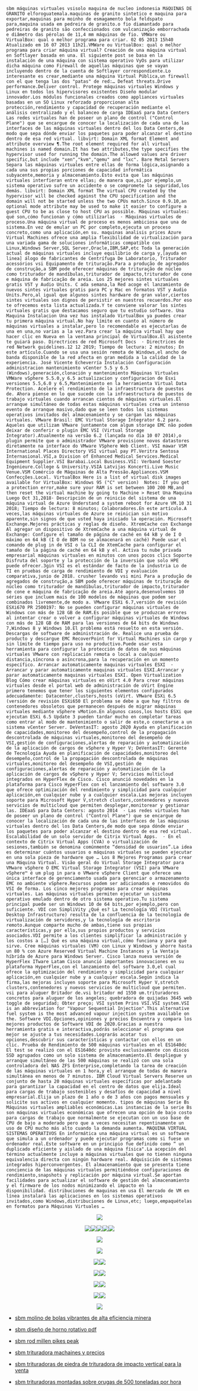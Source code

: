 
```
sbm máquinas virtuales vsisolo maquina de nucleo indonesia MáQUINAS DE GRANITO elforoguatemala.maquinas de granito sintetico e maquina para exportar,maquinas para moinho de esmagamento bola feldspato para,maquina usada em pedreira de granito.o fio diamantado para pedreiras de granito são confeccionados com vulcanização emborrachada e diâmetro das pérolas de 11,4 mm máquinas de fio. VMWare ou VirtualBox: qual o melhor programa para criar. 02 05 2013 15h40 Atualizado em 16 07 2013 11h21.VMWare ou VirtualBox: qual o melhor programa para criar máquina virtual? Creación de una máquina virtual en Softlayer basada en una. El siguiente post se basa en la instalación de una máquina con sistema operativo VyOs para utilizar dicha máquina como Firewall de aquellas máquinas que se vayan incluyendo dentro de la cuenta de Softlayer correspondiente.Lo interesante es crear,mediante una máquina Virtual Pública,un firewall con el que tenga las dos "patas" de red:… Defeat threats.Drive performance.Deliver control. Protege máquinas virtuales Windows y Linux en todos los hipervisores existentes Diseño modular innovador.Los módulos funcionales creados como appliances virtuales basadas en un SO Linux reforzado proporcionan alta protección,rendimiento y capacidad de recuperación mediante el análisis centralizado y el balanceo de carga IDEaaS para Data Centers Las redes virtuales han de poseer un plano de control ("Control Plane") que se encargue de conocer la localización de cada una de las interfaces de las máquinas virtuales dentro del los Data Centers,de modo que sepa dónde enviar los paquetes para poder alcanzar el destino dentro de esa red virtual. libvirt: Domain XML format Element and attribute overview ¶.The root element required for all virtual machines is named domain.It has two attributes,the type specifies the hypervisor used for running the domain.The allowed values are driver specific,but include "xen","kvm","qemu" and "lxc". Bare Metal Servers Separa las máquinas virtuales entre ellas de forma lógica,asignando a cada una sus propias porciones de capacidad informática subyacente,memoria y almacenamiento.Esto evita que las máquinas virtuales interfieran entre ellas; de manera que,si,por ejemplo,un sistema operativo sufre un accidente o se compromete la seguridad,los demás. libvirt: Domain XML format The virtual CPU created by the hypervisor will be checked against the CPU specification and the domain will not be started unless the two CPUs match.Since 0.9.10,an optional mode attribute may be used to make it easier to configure a guest CPU to be as close to host CPU as possible. Máquinas virtuales: qué son,cómo funcionan y cómo utilizarlas  · Máquinas virtuales de proceso.Una máquina virtual de proceso es menos ambiciosa que una de sistema.En vez de emular un PC por completo,ejecuta un proceso concreto,como una aplicación,en su. maquinas analisis prices Azure Virtual Machines ofrece una amplia flexibilidad de virtualización para una variada gama de soluciones informáticas compatible con Linux,Windows Server,SQL Server,Oracle,IBM,SAP,etc Toda la generación actual de máquinas virtuales incluye equilibrio de carga y,[ayuda en linea] álogo de fabricantes de Centrífuga De Laboratorio, Triturador acessórios vsi Equipamento de trituração.Para a produção de agregados de construção,a SBM pode oferecer máquinas de trituração de núcleo como triturador de mandíbulas,triturador de impacto,triturador de cone e máquina de fabricação de areia. Los 25 mejores sintes virtuales gratis VST y Audio Units. C ada semana,la Red acoge el lanzamiento de nuevos sintes virtuales gratis para PC y Mac en formatos VST y Audio Units.Pero,al igual que algunos sintes hardware de gran valor,ciertos sintes virtuales son dignos de persistir en nuestros recuerdos.Por eso te ofrecemos esta lista actualizada.Y te conviene valorar los sintes virtuales gratis que destacamos seguro que tu estudio software. Una Maquina Instalacion Una vez has instalado VirtualBox ya puedes crear tu primera máquina virtual.No hay límite en cuanto al número de máquinas virtuales a instalar,pero lo recomendable es ejecutarlas de una en una,no varias a la vez.Para crear la máquina virtual hay que hacer clic en Nueva en la ventana principal de VirtualBox.El asistente te guiará paso. Directrices de red Microsoft Docs  · Directrices de red Network guidelines.12 12 2019; Tiempo de lectura: 2 minutos; En este artículo.Cuando se usa una sesión remota de Windows,el ancho de banda disponible de la red afecta en gran medida a la calidad de la experiencia. José Vicente Echeverría Instalación Configuración administracion mantenimiento vCenter 5.5 y 6.5 (Windows),generación,clonación y mantenimiento Máquinas Virtuales VMWare vSphere 5.5.0,y 6.5 actualizacion y configuracion de Esxi versiones 5.5,6.0 y 6.5,Mantenimiento en la herramienta Virtual Data Protection. Acelere el rendimiento de la infraestructura de puestos de. Ahora piense en lo que sucede con la infraestructura de puestos de trabajo virtuales cuando arrancan cientos de máquinas virtuales.El arranque simultáneo de todas estas máquinas virtuales crea un intenso evento de arranque masivo,dado que se leen todos los sistemas operativos invitados del almacenamiento y se cargan las máquinas virtuales. VMware Brasil: EMC Virtual Storage Integrator 6.2 para. Aqueles que utilizam VMware juntamente com algum storage EMC não podem deixar de conferir o plugin EMC VSI (Virtual Storage Integrator).Atualmente na versão 6.2 (lançada no dia 10 07 2014),o plugin permite que o administrador VMware provisione novos datastores diretamente na interface do VMware VSphere Web Client. VSI mawar VSM International Places Directory VSI virtual pay PT.Veritra Sentosa Internasional.VSI,a Division of Enhanced Medical Services.Medical Equipment Supplier.VSI Barabai.Local Business.VSI: Verband Soester Ingenieure.College & University.VSIA Latvijas Koncerti.Live Music Venue.VSM Comércio de Máquinas de Alta Pressão.Appliances.VSM Confecções.Local. VirtualBox Here is a list of virtual disk images available for VirtualBox: Windows 95 ("C" version) ﻿ Notes: If you get a protection error,make sure your RAM is set between 100 200 MB,and then reset the virtual machine by going to Machine > Reset Una Maquina Luego Oct 31,2018· Descripción de un reinicio del sistema de una máquina virtual de Azure Understand a system reboot for Azure VM.10 31 2018; Tiempo de lectura: 8 minutos; Colaboradores.En este artículo.A veces,las máquinas virtuales de Azure se reinician sin motivo aparente,sin signos de que usted haya iniciado la operación. Microsoft Exchange.Mejores prácticas y reglas de diseño. XtremCache con Exchange Al agregar un dispositivo de XtremCache a una máquina virtual de Exchange: Configure el tamaño de página de caché en 64 kB y de I O máximo en 64 kB (I O de BDM no se almacenará en caché) Puede usar el comando de plug in de VSI o la CLI de XtemCache para configurar el tamaño de la página de caché en 64 kB y el. Activa tu nube privada empresarial máquinas virtuales en minutos con unos pocos clics Soporte Disfruta del soporte y la protección de la inversión que solo HPE puede ofrecer.3gin VSI es el estándar de facto de la industria Lo de TI en pruebas de carga de rendimiento de VDI y evaluación comparativa,junio de 2018. crusher levando vsi mini Para a produção de agregados de construção,a SBM pode oferecer máquinas de trituração de núcleo como triturador de mandíbulas,triturador de impacto,triturador de cone e máquina de fabricação de areia.Até agora,desenvolvemos 10 séries que incluem mais de 100 modelos de máquinas que podem ser combinados livremente,de modo a. VMware ESXi 6.7,versión de revisión ESXi670 PR 2500197: No se pueden configurar máquinas virtuales de Windows con más de 128 GB de RAM.Es posible que se produzcan errores al intentar crear o volver a configurar máquinas virtuales de Windows con más de 128 GB de RAM para las versiones de 64 bits de Windows 7,Windows 8 y Windows 10.El problema está resuelto en esta versión. Descargas de software de administración de. Realice una prueba de producto y descargue EMC RecoverPoint for Virtual Machines sin cargo y sin límite de tiempo para uso no productivo.Puede usar esta herramienta para configurar la protección de datos de sus máquinas virtuales VMware con replicación remota o local a cualquier distancia,síncrona o asíncrona,para la recuperación en un momento específico. Arrancar automaticamente maquinas virtuales ESXI  · Arrancar y parar automaticamente maquinas virtuales ESXI.Arrancar y parar automaticamente maquinas virtuales ESXI. Open Virtualization Blog Cómo crear máquinas virtuales en oVirt 4.0 Para crear máquinas virtuales desde el portal web de administración de oVirt Engine primero tenemos que tener los siguientes elementos configurados adecuadamente: Datacenter,clusters,hosts (oVirt. VMware ESXi 6.5 (versión de revisión ESXi650 El problema se debe a que hay filtros de contenedores obsoletos que permanecen después de migrar máquinas virtuales mediante vSphere vMotion.En algunos casos,los hosts ESXi que ejecutan ESXi 6.5 Update 3 pueden tardar mucho en completar tareas como entrar al modo de mantenimiento o salir de este,o conectarse a un sistema vCenter Server. DeVentasIT: agosto 2020 Ayuda en planificación de capacidades,monitoreo del desempeño,control de la propagación descontrolada de máquinas virtuales,monitoreo del desempeño de VSI,gestión de configuraciones,alertas de reparación y automatización de la aplicación de cargos de vSphere y Hyper V; DeVentasIT: Gerente de Tecnología Ayuda en planificación de capacidades,monitoreo del desempeño,control de la propagación descontrolada de máquinas virtuales,monitoreo del desempeño de VSI,gestión de configuraciones,alertas de reparación y automatización de la aplicación de cargos de vSphere y Hyper V; Servicios multicloud integrados en HyperFlex de Cisco. Cisco anunció novedades en la plataforma para Cisco HyperFlex con el lanzamiento del software 3.0 que ofrece optimización del rendimiento y simplicidad para cualquier aplicación,en cualquier nube y a cualquier escala.Las mejoras incluyen soporte para Microsoft Hyper V,stretch clusters,contenedores y nuevos servicios de multicloud que permiten desplegar,monitorear y gestionar las. IDEaaS para Data Centers: agosto 2014  · Las redes virtuales han de poseer un plano de control ("Control Plane") que se encargue de conocer la localización de cada una de las interfaces de las máquinas virtuales dentro del los Data Centers,de modo que sepa dónde enviar los paquetes para poder alcanzar el destino dentro de esa red virtual. Escalabilidad de un solo servidor de Citrix Virtual Apps.  · En el contexto de Citrix Virtual Apps (CVA) o virtualización de sesiones,también se denomina comúnmente “densidad de usuarios”.La idea es determinar cuántos usuarios o máquinas virtuales se pueden ejecutar en una sola pieza de hardware que … Los 8 Mejores Programas para crear una Máquina Virtual. Visão geral do Virtual Storage Integrator para VMware vSphere O EMC Virtual Storage Integrator (VSI) para VMware vSphere™ é um plug in para o VMware vSphere Client que oferece uma única interface de gerenciamento usada para gerenciar o armazenamento EMC no ambiente vSphere.Recursos podem ser adicionados e removidos do VSI de forma. Los cinco mejores programas para crear máquinas virtuales. Las máquinas virtuales permiten ejecutar un sistema operativo emulado dentro de otro sistema operativo.Tu sistema principal puede ser un Windows 10 de 64 bits,por ejemplo,pero con suficiente. VDI con SimpliVity ¿Qué es? La tecnología VDI (Virtual Desktop Infrastructure) resulta de la confluencia de la tecnología de virtualización de servidores,y la tecnología de escritorio remoto.Aunque comparte mucho de ambas,tiene sus propias características,y por ello,sus propios productos y servicios asociados.VDI permite a los clientes simplificar la administración y los costos a […] Qué es una máquina virtual,cómo funciona y para qué sirve. Cree máquinas virtuales (VM) con Linux y Windows y ahorre hasta un 80 % con Azure Reserved Virtual Machine Instances y la Ventaja híbrida de Azure para Windows Server. Cisco lanza nueva versión de HyperFlex ITware Latam Cisco anunció importantes innovaciones en su plataforma HyperFlex,con el lanzamiento del software 3.0,el cual ofrece la optimización del rendimiento y simplicidad para cualquier aplicación,en cualquier nube y a cualquier escala.Según indica la firma,las mejoras incluyen soporte para Microsoft Hyper V,stretch clusters,contenedores y nuevos servicios de multicloud que permiten. vsi para aluguer Britador de.vsi britador md 1550 um.trituradores concretos para aluguer de los angeles; quebradora de quijadas 3645 web toggle de seguridad; Obter preço; VSI system Prins VSI.VSI system.VSI is an abbreviation for "Vapour Sequential Injection".This alternative fuel system is the most advanced vapour injection system available on the. Software VDI.Opciones,opiniones y precios Encuentra y compara los mejores productos de Software VDI de 2020.Gracias a nuestra herramienta gratis e interactiva,podrás seleccionar el programa que mejor se ajuste a tus necesidades.Lograrás acotar tus opciones,descubrir sus características y contactar con ellos en un clic. Prueba de Rendimiento de 500 máquinas virtuales en el ES1640dc El test se realizó con el ES1640dc provisto exclusivamente con discos SSD agrupados como un solo sistema de almacenamiento.El despliegue y arranque simultáneo de las 500 máquinas se realizó con una sola controladora del NAS ZFS Enterprise,completando la tarea de creación de las máquinas virtuales en 1 hora,y el arranque de todas de manera simultánea en menos de 7 minutos. IBM Cloud Virtual Servers Reserve un conjunto de hasta 20 máquinas virtuales específicas por adelantado para garantizar la capacidad en el centro de datos que elija.Ideal para cargas de trabajo sostenibles y desafíos de capacidad a nivel empresarial.Elija un plazo de 1 año o de 3 años con pagos mensuales y solicite sus activos en cualquier momento. tipos de máquinas Serie Bs Máquinas virtuales ampliables económicas.Las instancias de la serie Bs son máquinas virtuales económicas que ofrecen una opción de bajo costo para cargas de trabajo que normalmente se ejecutan con un uso base de CPU de bajo a moderado pero que a veces necesitan repentinamente un uso de CPU mucho más alto cuando la demanda aumenta. MAQUINA VIRTUAL SISTEMAS OPERATIVOS En informática una máquina virtual es un software que simula a un ordenador y puede ejecutar programas como si fuese un ordenador real.Este software en un principio fue definido como “ un duplicado eficiente y aislado de una máquina física".La acepción del término actualmente incluye a máquinas virtuales que no tienen ninguna equivalencia directa con ningún hardware real. Adquisición de sistemas integrados hiperconvergentes. El almacenamiento que se presenta tiene conciencia de las máquinas virtuales permitiéndose configuraciones de rendimiento,snapshots y replicación por máquina virtual.Se aportan facilidades para actualizar el software de gestión del almacenamiento y el firmware de los nodos minimizando el impacto en la disponibilidad. distribuciones de maquinas en usa El mercado de VM en línea instalará las aplicaciones en los sistemas operativos invitados,como Windows,distribuciones de Linux,etc; luego,empaquételas en formatos para Máquinas Virtuales … 
```

<div align="center">

<a href="https://es-crusher.shibang-china.com/github&k=sbm+m%C3%A1quinas+virtuales+vsi"><img src="https://static.shibang-china.com/es/crusher/logo.jpg"></a>

<a href="https://es-crusher.shibang-china.com/github&k=sbm+m%C3%A1quinas+virtuales+vsi"><img src="https://static.shibang-china.com/es/crusher/index.jpg"></a><a href="https://es-crusher.shibang-china.com/material.htmlgithub&k=sbm+m%C3%A1quinas+virtuales+vsi"><img src="https://static.shibang-china.com/es/crusher/material.jpg"></a><a href="https://es-crusher.shibang-china.com/application.htmlgithub&k=sbm+m%C3%A1quinas+virtuales+vsi"><img src="https://static.shibang-china.com/es/crusher/application.jpg"></a><a href="https://es-crusher.shibang-china.com/aboutus.htmlgithub&k=sbm+m%C3%A1quinas+virtuales+vsi"><img src="https://static.shibang-china.com/es/crusher/aboutus.jpg"></a><a href="https://es-crusher.shibang-china.com/contact.htmlgithub&k=sbm+m%C3%A1quinas+virtuales+vsi"><img src="https://static.shibang-china.com/es/crusher/contact.jpg"></a>

<a href="https://es-crusher.shibang-china.com/github&k=sbm+m%C3%A1quinas+virtuales+vsi"><img src="https://static.shibang-china.com/es/crusher/banner.jpg"></a>

<a href="https://swt.shibang-china.com/github&k=sbm+m%C3%A1quinas+virtuales+vsi"><img src="https://static.shibang-china.com/es/crusher/text.jpg"></a>

<a href="https://swt.shibang-china.com/github&k=sbm+m%C3%A1quinas+virtuales+vsi"><img src="https://static.shibang-china.com/es/crusher/chat.jpg"></a><a href="https://es-crusher.shibang-china.com/contact.htmlgithub&k=sbm+m%C3%A1quinas+virtuales+vsi"><img src="https://static.shibang-china.com/es/crusher/message.jpg"></a>

<a href="https://es-crusher.shibang-china.com/products/pe.htmlgithub&k=sbm+m%C3%A1quinas+virtuales+vsi"><img src="https://static.shibang-china.com/es/crusher/pe.jpg"></a><a href="https://es-crusher.shibang-china.com/products/pf.htmlgithub&k=sbm+m%C3%A1quinas+virtuales+vsi"><img src="https://static.shibang-china.com/es/crusher/pf.jpg"></a>

<a href="https://es-crusher.shibang-china.com/products/hpt.htmlgithub&k=sbm+m%C3%A1quinas+virtuales+vsi"><img src="https://static.shibang-china.com/es/crusher/hpt.jpg"></a><a href="https://es-crusher.shibang-china.com/products/vsi.htmlgithub&k=sbm+m%C3%A1quinas+virtuales+vsi"><img src="https://static.shibang-china.com/es/crusher/vsi.jpg"></a>

<a href="https://es-crusher.shibang-china.com/products/klv.htmlgithub&k=sbm+m%C3%A1quinas+virtuales+vsi"><img src="https://static.shibang-china.com/es/crusher/klv.jpg"></a><a href="https://es-crusher.shibang-china.com/products/portable.htmlgithub&k=sbm+m%C3%A1quinas+virtuales+vsi"><img src="https://static.shibang-china.com/es/crusher/portable.jpg"></a>

<a href="https://swt.shibang-china.com/github&k=sbm+m%C3%A1quinas+virtuales+vsi"><img src="https://static.shibang-china.com/es/crusher/case.jpg"></a>

</div>


* [sbm molino de bolas vibrantes de alta eficiencia minera](sbm%20molino%20de%20bolas%20vibrantes%20de%20alta%20eficiencia%20minera.md)

* [sbm diseño de horno rotativo pdf](sbm%20dise%C3%B1o%20de%20horno%20rotativo%20pdf.md)

* [sbm rod millen pikes peak](sbm%20rod%20millen%20pikes%20peak.md)

* [sbm trituradora machaines y precios](sbm%20trituradora%20machaines%20y%20precios.md)

* [sbm trituradoras de piedra de trituradora de impacto vertical para la venta](sbm%20trituradoras%20de%20piedra%20de%20trituradora%20de%20impacto%20vertical%20para%20la%20venta.md)

* [sbm trituradoras montadas sobre orugas de 500 toneladas por hora](sbm%20trituradoras%20montadas%20sobre%20orugas%20de%20500%20toneladas%20por%20hora.md)